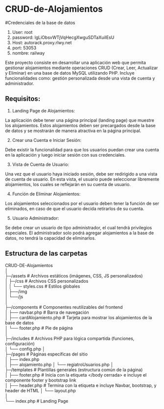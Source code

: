 # CRUD-de-Alojamientos

#Credenciales de la base de datos
1. User: root
2. password: lgLiObsvWTjVqHecgXwguSDTaXuiIEsU
3. Host: autorack.proxy.rlwy.net
4. port: 53053
5. nombre: railway

Este proyecto consiste en desarrollar una aplicación web que permita gestionar alojamientos mediante operaciones CRUD (Crear, Leer, Actualizar y Eliminar) en una base de datos MySQL utilizando PHP. Incluye funcionalidades como: gestión personalizada desde una vista de cuenta y administrador.

## Requisitos:

1. Landing Page de Alojamientos:

La aplicación debe tener una página principal (landing page) que muestre los alojamientos. Estos alojamientos deben ser precargados desde la base de datos y se mostrarán de manera atractiva en la página principal.

2. Crear una Cuenta e Iniciar Sesión:

Debe existir la funcionalidad para que los usuarios puedan crear una cuenta en la aplicación y luego iniciar sesión con sus credenciales.

3. Vista de Cuenta de Usuario:

Una vez que el usuario haya iniciado sesión, debe ser redirigido a una vista de cuenta de usuario. En esta vista, el usuario puede seleccionar libremente alojamientos, los cuales se reflejarán en su cuenta de usuario.

4. Función de Eliminar Alojamientos:

Los alojamientos seleccionados por el usuario deben tener la función de ser eliminados, en caso de que el usuario decida retirarlos de su cuenta.

5. Usuario Administrador:

Se debe crear un usuario de tipo administrador, el cual tendrá privilegios especiales. El administrador solo podrá agregar alojamientos a la base de datos, no tendrá la capacidad de eliminarlos.

## Estructura de las carpetas

CRUD-DE-Alojamientos  
│  
├─/assets # Archivos estáticos (imágenes, CSS, JS personalizados)  
│ ├─/css # Archivos CSS personalizados  
│ │ └── styles.css # Estilos globales  
│ ├──/img  
│ └──/js  
│  
├─/components # Componentes reutilizables del frontend  
│ ├── navbar.php # Barra de navegación  
│ ├── cardAlojamiento.php # Tarjeta para mostrar los alojamientos de la base de datos  
│ └── footer.php # Pie de página  
│  
├─/includes # Archivos PHP para lógica compartida (funciones, configuración)  
│ └── config.php
│  
├─/pages # Páginas específicas del sitio  
│ ├── index.php  
│ ├── alojamiento.php
│ └── regiatroUsuarios.php
│  
├─/templates # Plantillas generales (estructura común de la página)  
│ ├── footer.php # Inicia con la etiqueta </body cerrada> e incluye el componente footer y bootstrap link  
│ ├── header.php # Termina con la etiqueta <body abierta> e incluye Navbar, bootstrap, y header de HTML
│ └── layout.php  
│  
└── index.php # Landing Page
